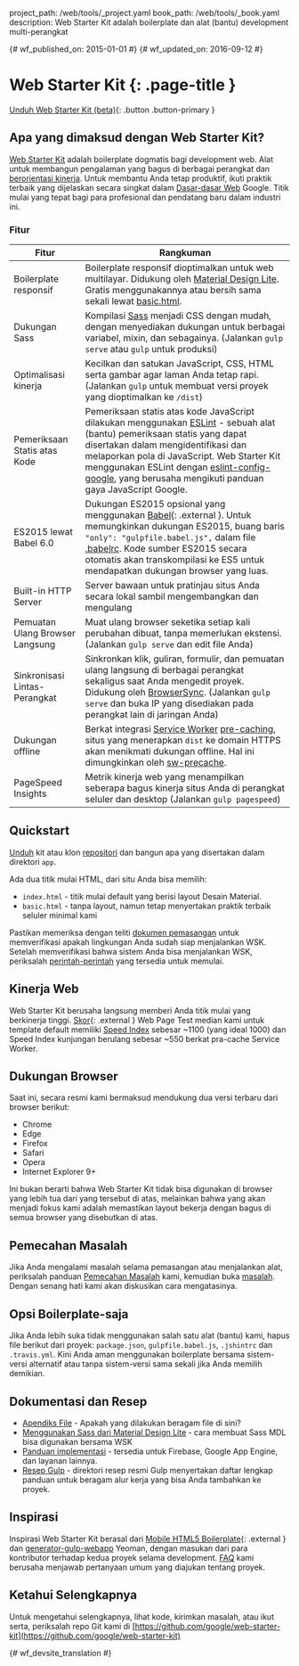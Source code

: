 project_path: /web/tools/_project.yaml
book_path: /web/tools/_book.yaml
description: Web Starter Kit adalah boilerplate dan alat (bantu) development multi-perangkat

{# wf_published_on: 2015-01-01 #}
{# wf_updated_on: 2016-09-12 #}

# Web Starter Kit {: .page-title }

[Unduh Web Starter Kit (beta)](https://github.com/google/web-starter-kit/releases/latest){: .button .button-primary }

## Apa yang dimaksud dengan Web Starter Kit?

[Web Starter Kit](https://github.com/google/web-starter-kit) adalah boilerplate dogmatis bagi development web. Alat untuk membangun pengalaman yang bagus di berbagai perangkat dan [berorientasi kinerja](#web-performance). Untuk membantu Anda tetap produktif, ikuti praktik terbaik yang dijelaskan secara singkat dalam [Dasar-dasar Web](/web/fundamentals/) Google. Titik mulai yang tepat bagi para profesional dan pendatang baru dalam industri ini.

### Fitur

| Fitur                                | Rangkuman                                                                                                                                                                                                                                                     |
|----------------------------------------|-------------------------------------------------------------------------------------------------------------------------------------------------------------------------------------------------------------------------------------------------------------|
| Boilerplate responsif | Boilerplate responsif dioptimalkan untuk web multilayar. Didukung oleh [Material Design Lite](http://getmdl.io).  Gratis menggunakannya atau bersih sama sekali lewat [basic.html](https://github.com/google/web-starter-kit/blob/master/app/basic.html).                          |
| Dukungan Sass                           | Kompilasi [Sass](http://sass-lang.com/) menjadi CSS dengan mudah, dengan menyediakan dukungan untuk berbagai variabel, mixin, dan sebagainya. (Jalankan `gulp serve` atau `gulp` untuk produksi)                                                                                                      |
| Optimalisasi kinerja               | Kecilkan dan satukan JavaScript, CSS, HTML serta gambar agar laman Anda tetap rapi. (Jalankan `gulp` untuk membuat versi proyek yang dioptimalkan ke `/dist`)                                                                                                |
| Pemeriksaan Statis atas Kode               | Pemeriksaan statis atas kode JavaScript dilakukan menggunakan [ESLint](http://eslint.org) - sebuah alat (bantu) pemeriksaan statis yang dapat disertakan dalam mengidentifikasi dan melaporkan pola di JavaScript. Web Starter Kit menggunakan ESLint dengan [eslint-config-google](https://github.com/google/eslint-config-google), yang berusaha mengikuti panduan gaya JavaScript Google.                                                                                                |
| ES2015 lewat Babel 6.0                   | Dukungan ES2015 opsional yang menggunakan [Babel](https://babeljs.io/){: .external }. Untuk memungkinkan dukungan ES2015, buang baris `"only": "gulpfile.babel.js",` dalam file [.babelrc](https://github.com/google/web-starter-kit/blob/master/.babelrc). Kode sumber ES2015 secara otomatis akan transkompilasi ke ES5 untuk mendapatkan dukungan browser yang luas.  |
| Built-in HTTP Server                   | Server bawaan untuk pratinjau situs Anda secara lokal sambil mengembangkan dan mengulang                                                                                                                                                                            |
| Pemuatan Ulang Browser Langsung                 | Muat ulang browser seketika setiap kali perubahan dibuat, tanpa memerlukan ekstensi. (Jalankan `gulp serve` dan edit file Anda)                                                                                                                           |
| Sinkronisasi Lintas-Perangkat           | Sinkronkan klik, guliran, formulir, dan pemuatan ulang langsung di berbagai perangkat sekaligus saat Anda mengedit proyek. Didukung oleh [BrowserSync](http://browsersync.io). (Jalankan `gulp serve` dan buka IP yang disediakan pada perangkat lain di jaringan Anda)                       |
| Dukungan offline                     | Berkat integrasi [Service Worker](/web/fundamentals/getting-started/primers/service-workers) [pre-caching](https://github.com/google/web-starter-kit/blob/master/gulpfile.babel.js#L226), situs yang menerapkan `dist` ke domain HTTPS akan menikmati dukungan offline. Hal ini dimungkinkan oleh [sw-precache](https://github.com/GoogleChrome/sw-precache/).                                                                                                                                              |
| PageSpeed Insights                     | Metrik kinerja web yang menampilkan seberapa bagus kinerja situs Anda di perangkat seluler dan desktop (Jalankan `gulp pagespeed`)                                                                                                                                                    |

## Quickstart

[Unduh](https://github.com/google/web-starter-kit/releases/latest) kit
atau klon [repositori](https://github.com/google/web-starter-kit) dan bangun
apa yang disertakan dalam direktori `app`.

Ada dua titik mulai HTML, dari situ Anda bisa memilih:

- `index.html` - titik mulai default yang berisi layout Desain Material.
- `basic.html` - tanpa layout, namun tetap menyertakan praktik terbaik seluler minimal kami

Pastikan memeriksa dengan teliti [dokumen pemasangan](https://github.com/google/web-starter-kit/blob/master/docs/install.md) untuk memverifikasi apakah lingkungan Anda sudah siap menjalankan WSK.
Setelah memverifikasi bahwa sistem Anda bisa menjalankan WSK, periksalah [perintah-perintah](https://github.com/google/web-starter-kit/blob/master/docs/commands.md) yang tersedia untuk memulai.

## Kinerja Web

Web Starter Kit berusaha langsung memberi Anda titik mulai yang berkinerja tinggi. [Skor](http://www.webpagetest.org/result/151201_VW_XYC/){: .external } Web Page Test median kami untuk template default memiliki [Speed Index](https://sites.google.com/a/webpagetest.org/docs/using-webpagetest/metrics/speed-index) sebesar ~1100 (yang ideal 1000) dan Speed Index kunjungan berulang sebesar ~550 berkat pra-cache Service Worker. 

## Dukungan Browser

Saat ini, secara resmi kami bermaksud mendukung dua versi terbaru dari browser berikut:

* Chrome
* Edge
* Firefox
* Safari
* Opera
* Internet Explorer 9+

Ini bukan berarti bahwa Web Starter Kit tidak bisa digunakan di browser yang lebih tua dari yang tersebut di atas, melainkan bahwa yang akan menjadi fokus kami adalah memastikan layout bekerja dengan bagus di semua browser yang disebutkan di atas.

## Pemecahan Masalah

Jika Anda mengalami masalah selama pemasangan atau menjalankan alat, periksalah panduan [Pemecahan Masalah](https://github.com/google/web-starter-kit/wiki/Troubleshooting) kami, kemudian buka [masalah](https://github.com/google/web-starter-kit/issues). Dengan senang hati kami akan diskusikan cara mengatasinya.

## Opsi Boilerplate-saja

Jika Anda lebih suka tidak menggunakan salah satu alat (bantu) kami, hapus file berikut dari proyek: `package.json`, `gulpfile.babel.js`, `.jshintrc` dan `.travis.yml`. Kini Anda aman menggunakan boilerplate bersama sistem-versi alternatif atau tanpa sistem-versi sama sekali jika Anda memilih demikian.

## Dokumentasi dan Resep

* [Apendiks File](https://github.com/google/web-starter-kit/blob/master/docs/file-appendix.md) - Apakah yang dilakukan beragam file di sini?
* [Menggunakan Sass dari Material Design Lite](https://github.com/google/web-starter-kit/blob/master/docs/mdl-sass.md) - cara membuat Sass MDL bisa digunakan bersama WSK
* [Panduan implementasi](https://github.com/google/web-starter-kit/blob/master/docs/deploy.md) - tersedia untuk Firebase, Google App Engine, dan layanan lainnya.
* [Resep Gulp](https://github.com/gulpjs/gulp/tree/master/docs/recipes) - direktori resep resmi Gulp menyertakan daftar lengkap panduan untuk beragam alur kerja yang bisa Anda tambahkan ke proyek.

## Inspirasi

Inspirasi Web Starter Kit berasal dari [Mobile HTML5 Boilerplate](https://html5boilerplate.com/mobile/){: .external } dan [generator-gulp-webapp](https://github.com/yeoman/generator-webapp) Yeoman, dengan masukan dari para kontributor terhadap kedua proyek selama development. [FAQ](https://github.com/google/web-starter-kit/wiki/FAQ) kami berusaha menjawab pertanyaan umum yang diajukan tentang proyek.


## Ketahui Selengkapnya

Untuk mengetahui selengkapnya, lihat kode, kirimkan masalah, atau ikut serta, periksalah
repo Git kami di [https://github.com/google/web-starter-kit](https://github.com/google/web-starter-kit)


{# wf_devsite_translation #}

